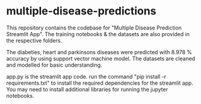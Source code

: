 # multiple-disease-predictions
This repository contains the codebase for "Multiple Disease Prediction Streamlit App". The training notebooks & the datasets are also provided in the respective folders.

The diabeties, heart and parkinsons diseases were predicted with 8.978 % accuracy by using support vector machine model.
The datasets are cleaned and modelled for basic understanding.

app.py is the streamlit app code. run the command "pip install -r requirements.txt" to install the required dependencies for the streamlit app.
You may need to install additional libraries for running the jupyter notebooks.
